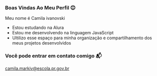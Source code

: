 ### Boas Vindas Ao Meu Perfil 😊

Meu nome é Camila ivanovski
  
- Estou estudando na Alura
- Estou me desenvolvendo na linguagem JavaScript
- Ultilizo esse espaço para minha organização e compartilhamento dos meus projetos desenvolvidos

### Você pode entrar em contato comigo 📬

camila.markiv@escola.pr.gov.br
